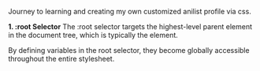 Journey to learning and creating my own customized anilist profile via css.

**1. :root Selector**
The :root selector targets the highest-level parent element in the document tree, which is typically the <html> element.

By defining variables in the root selector, they become globally accessible throughout the entire stylesheet.


